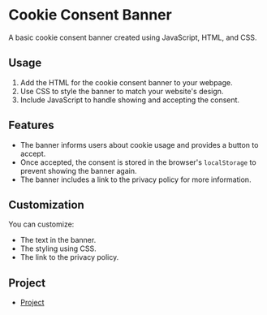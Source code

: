 # Cookie Consent Banner

A basic cookie consent banner created using JavaScript, HTML, and CSS.

## Usage

1. Add the HTML for the cookie consent banner to your webpage.
2. Use CSS to style the banner to match your website's design.
3. Include JavaScript to handle showing and accepting the consent.

## Features

- The banner informs users about cookie usage and provides a button to accept.
- Once accepted, the consent is stored in the browser's `localStorage` to prevent showing the banner again.
- The banner includes a link to the privacy policy for more information.

## Customization

You can customize:
- The text in the banner.
- The styling using CSS.
- The link to the privacy policy.

## Project 
- [Project](https://roadmap.sh/projects/cookie-consent)

